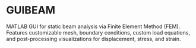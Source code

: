 # GUIBEAM
MATLAB GUI for static beam analysis via Finite Element Method (FEM). Features customizable mesh, boundary conditions, custom load equations, and post-processing visualizations for displacement, stress, and strain.
